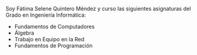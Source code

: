 Soy Fátima Selene Quintero Méndez y curso las siguientes asignaturas del Grado en Ingeniería Informática: 
- Fundamentos de Computadores
- Álgebra
- Trabajo en Equipo en la Red
- Fundamentos de Programación